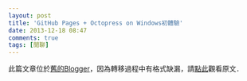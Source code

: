 ```yaml
---
layout: post
title: 'GitHub Pages + Octopress on Windows初體驗'
date: 2013-12-18 08:47
comments: true
tags: [閒聊]
---
```

此篇文章位於[舊的Blogger](http://apolkingg8.blogspot.com/)，因為轉移過程中有格式缺漏，請[點此](http://apolkingg8.blogspot.com/2013/12/github-pages-octopress-on-windows.html)觀看原文．